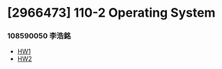 # [2966473] 110-2 Operating System

### 108590050 李浩銘

- [HW1](./HW1/README.md)
- [HW2](./HW2/README.md)